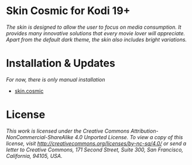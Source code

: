# Skin Cosmic for Kodi 19+
*The skin is designed to allow the user to focus on media consumption. It provides many innovative solutions that every movie lover will appreciate. Apart from the default dark theme, the skin also includes bright variations.*

# Installation & Updates

*For now, there is only manual installation*
- [skin.cosmic](https://github.com/nfm886/skin.cosmic/archive/refs/heads/master.zip)

# License

*This work is licensed under the Creative Commons Attribution-NonCommercial-ShareAlike 4.0 Unported License.
To view a copy of this license, visit http://creativecommons.org/licenses/by-nc-sa/4.0/
or send a letter to Creative Commons, 171 Second Street, Suite 300, San Francisco, California, 94105, USA.*